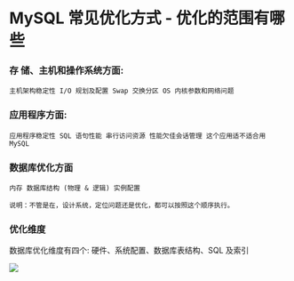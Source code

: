 # MySQL 常见优化方式   -  优化的范围有哪些
### 存 储、主机和操作系统方面:

    主机架构稳定性 I/O 规划及配置 Swap 交换分区 OS 内核参数和网络问题

### 应用程序方面:

    应用程序稳定性 SQL 语句性能 串行访问资源 性能欠佳会话管理 这个应用适不适合用 MySQL

### 数据库优化方面

    内存 数据库结构 (物理 & 逻辑) 实例配置
    
    说明：不管是在，设计系统，定位问题还是优化，都可以按照这个顺序执行。

### 优化维度
数据库优化维度有四个:
    硬件、系统配置、数据库表结构、SQL 及索引
    
![](https://cdn.learnku.com/uploads/images/202003/25/32535/cZhdu3Bcx4.png)
